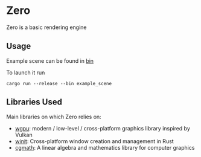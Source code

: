 # Zero
Zero is a basic rendering engine

## Usage
Example scene can be found in [bin](/bin)

To launch it run
```
cargo run --release --bin example_scene
```
## Libraries Used
Main libraries on which Zero relies on:
- [wgpu](https://github.com/gfx-rs/wgpu/tree/v0.12): modern / low-level / cross-platform graphics library inspired by Vulkan
- [winit](https://github.com/rust-windowing/winit): Cross-platform window creation and management in Rust
- [cgmath](https://github.com/rustgd/cgmath): A linear algebra and mathematics library for computer graphics
